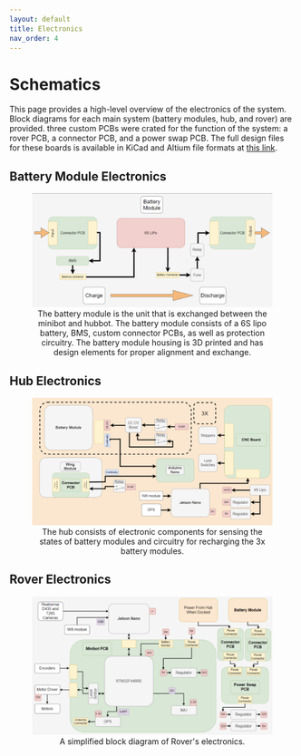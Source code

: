 ```yaml
---
layout: default
title: Electronics
nav_order: 4
---
```

<h1>Schematics</h1>

This page provides a high-level overview of the electronics of the system. Block diagrams for each main system (battery modules, hub, and rover) are provided. three custom PCBs were crated for the function of the system: a rover PCB, a connector PCB, and a power swap PCB. The full design files for these boards is available in KiCad and Altium file formats at [this link](https://github.com/RIVeR-Lab/BOOST/tree/main/electrical/Minibot_V2).

<h2>Battery Module Electronics</h2>
<div style="text-align: center;">
  <figure>
      <img src="./media/battery_module_schematic.png" alt="Battery Module Schematic">
    <figcaption>The battery module is the unit that is exchanged between the minibot and hubbot. The battery module consists of a 6S lipo battery, BMS, custom connector PCBs, as well as protection circuitry. The battery module housing is 3D printed and has design elements for proper alignment and exchange. 
    </figcaption>
  </figure>
</div>

<h2>Hub Electronics</h2>
<div style="text-align: center;">
  <figure>
      <img src="./media/hub_system_diagram.png" alt="Hub Electronics Diagram">
    <figcaption>The hub consists of electronic components for sensing the states of battery modules and circuitry for recharging the 3x battery modules.
    </figcaption>
  </figure>
</div>


<h2>Rover Electronics</h2>
<div style="text-align: center;">
  <figure>
      <img src="./media/rover_electronics.png" alt="Rover Electronics Diagram">
    <figcaption>A simplified block diagram of Rover's electronics.
    </figcaption>
  </figure>
</div>
